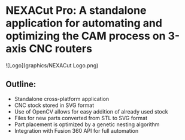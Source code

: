 # NEXACut Pro: A standalone application for automating and optimizing the CAM process on 3-axis CNC routers

![Logo](graphics/NEXACut Logo.png)

## Outline:

- Standalone cross-platform application
- CNC stock stored in SVG format
- Use of OpenCV allows for easy addition of already used stock
- Files for new parts converted from STL to SVG format
- Part placement is optimized by a genetic nesting algorithm
- Integration with Fusion 360 API for full automation


